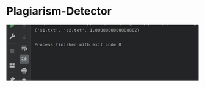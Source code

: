 # Plagiarism-Detector
![res](https://github.com/maheshv18/Plagiarism-Detector/blob/main/asset/output.JPG)
